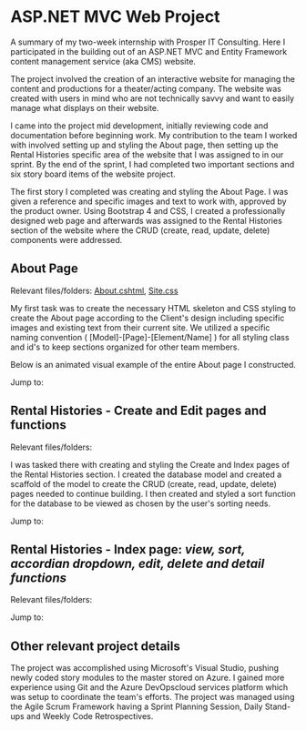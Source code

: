 # ASP.NET MVC Web Project
 
A summary of my two-week internship with Prosper IT Consulting.
Here I participated in the building out of an ASP.NET MVC and Entity Framework content management service (aka CMS) website. 

The project involved the creation of an interactive website for managing the content and productions for a theater/acting company. 
The website was created with users in mind who are not technically savvy and want to easily manage what displays on their website.

I came into the project mid development, initially reviewing code and documentation before beginning work. My contribution to the team I worked with involved setting up and styling the About page, then setting up the Rental Histories specific area of the website that I was assigned to in our sprint. By the end of the sprint, I had completed two important sections and six story board items of the website project.

The first story I completed was creating and styling the About Page. I was given a reference and specific images and text to work with, approved by the product owner. Using Bootstrap 4 and CSS, I created a professionally designed web page and afterwards was assigned to the Rental Histories section of the website where the CRUD (create, read, update, delete) components were addressed.


## About Page

Relevant files/folders: [About.cshtml](https://github.com/Michael1388/ASP.NET-CMS-Web-Project/blob/main/Home/About.cshtml), [Site.css](https://github.com/Michael1388/ASP.NET-CMS-Web-Project/blob/main/Areas/Site.css)

My first task was to create the necessary HTML skeleton and CSS styling to create the About page according to the Client's design including specific images and existing text from their current site. We utilized a specific naming convention ( [Model]-[Page]-[Element/Name] ) for all styling class and id's to keep sections organized for other team members. 

Below is an animated visual example of the entire About page I constructed.


Jump to:

## Rental Histories - Create and Edit pages and functions
Relevant files/folders:

I was tasked there with creating and styling the Create and Index pages of the Rental Histories section. I created the database model and created a scaffold of the model to create the CRUD (create, read, update, delete) pages needed to continue building. 
I then created and styled a sort function for the database to be viewed as chosen by the user's sorting needs.



Jump to:

## Rental Histories -  Index page: *view, sort, accordian dropdown, edit, delete and detail functions*
Relevant files/folders:

Jump to:

## Other relevant project details

The project was accomplished using Microsoft's Visual Studio, pushing newly coded story modules to the master stored on Azure.
I gained more experience using Git and the Azure DevOpscloud services platform which was setup to coordinate the team's efforts. The project was managed using the Agile Scrum Framework having a Sprint Planning Session, Daily Stand-ups and Weekly Code Retrospectives. 


